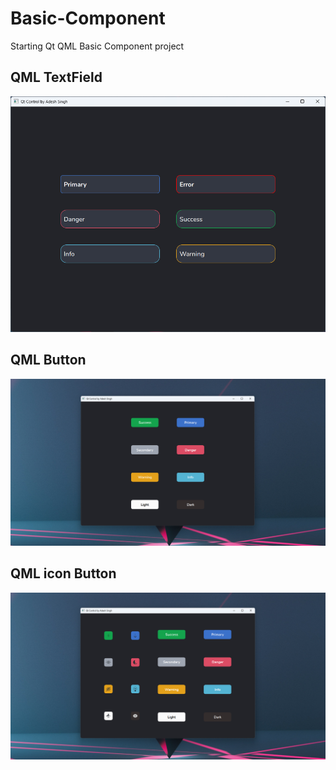 # Basic-Component
Starting Qt QML Basic Component project 
## QML TextField 
![Text Field ](https://github.com/cppqtdev/Basic-Component/blob/main/screenshot/TextField.png)

## QML Button 

![Custom QML Button](https://github.com/cppqtdev/Basic-Component/blob/main/screenshot/Buttons.png)

## QML icon Button 

![Custom QML Button](https://github.com/cppqtdev/Basic-Component/blob/main/screenshot/iconButton.png)
